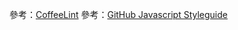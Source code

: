 參考：[CoffeeLint](http://www.coffeelint.org/)
參考：[GitHub Javascript Styleguide](https://github.com/styleguide/javascript)

